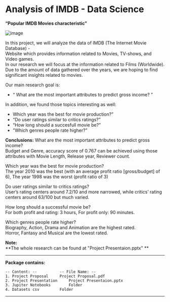 # Analysis of IMDB - Data Science

**“Popular IMDB Movies characteristic”**

![image](https://user-images.githubusercontent.com/7150655/123635668-9975f980-d824-11eb-8321-3a2e198402a3.png)

In this project, we will analyze the data of IMDB (The Internet Movie Database) -  
Website which provides information related to Movies, TV-shows, and Video games.  
In our research we will focus at the information related to Films (Worldwide).  
Due to the amount of data gathered over the years, we are hoping to find significant insights related to movies.  

Our main research goal is:  
- “ What are the most important attributes to predict gross income? ”  

In addition, we found those topics interesting as well:  
- Which year was the best for movie production?”  
- “Do user ratings similar to critics ratings?”  
- “How long should a succesfull movie be?”  
- ”Which genres people rate higher?”  

**Conclusions:**
What are the most important attributes to predict gross income?  
Budget and Genre, accuracy score of 0.767 can be achieved using those attributes with Movie Length, Release year, Reviewer count.  

Which year was the best for movie production?  
The year 2010 was the best (with an average profit ratio [gross/budget] of 6), The year 1998 was the worst (profit ratio of 3)  

Do user ratings similar to critics ratings?  
User’s rating centers around 7.2/10 and more narrowed, while critics’ rating  centers around 63/100 but much varied.  

How long should a successful movie be?  
For both profit and rating: 3 hours, For profit only: 90 minutes.  

Which genres people rate higher?  
Biography, Action, Drama and Animation are the highest rated.  
Horror, Fantasy and Musical  are the lowest rated.  



**Note:**  
**The whole research can be found at "Project Presentaion.pptx"  **

---------------------------------------------------------

**Package contains:**

	-- Content: --			-- File Name: --
	1. Project Proposal		Project Proposal.pdf
	2. Project Presentation		Project Presentaion.pptx
	3. Jupiter Notebooks		Folder
	4. Datasets csv			Folder

---------------------------------------------------------
